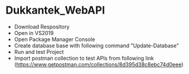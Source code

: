 # Dukkantek_WebAPI
 
- Download Respository
- Open in VS2019
- Open Package Manager Console
- Create database base with following command
    "Update-Database"
- Run and test Project
- Import postman collection to test APIs from following link (https://www.getpostman.com/collections/8d395d38c8ebc74d0eee)
